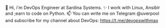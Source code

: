 👋 Hi, i'm DevOps Engineer at Sardina Systems.
✨ I work with Linux, Ansiblr and ;earn to code on Python.
📫 You can write me on Telegram @uverpool and subscribe for my channel about DevOps: https://t.me/devopswithmax
   
<!---
maxuver/maxuver is a ✨ special ✨ repository because its `README.md` (this file) appears on your GitHub profile.
You can click the Preview link to take a look at your changes.
--->
